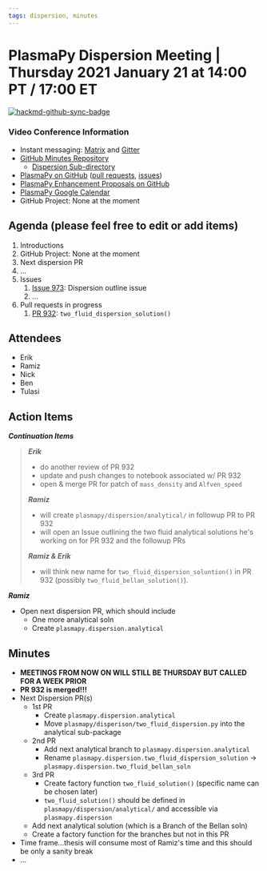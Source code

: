```yaml
---
tags: dispersion, minutes
---
```


# PlasmaPy Dispersion Meeting | Thursday 2021 January 21 at 14:00 PT / 17:00 ET

[![hackmd-github-sync-badge](https://hackmd.io/-sOYoV4lQkim2rKfrAsQUQ/badge)](https://hackmd.io/-sOYoV4lQkim2rKfrAsQUQ)


### Video Conference Information
* Instant messaging: [Matrix](https://element.im/app/#/room/#plasmapy:openastronomy.org) and [Gitter](https://gitter.im/PlasmaPy/Lobby)
* [GitHub Minutes Repository](https://github.com/PlasmaPy/plasmapy-project/tree/master/minutes)
    * [Dispersion Sub-directory](https://github.com/PlasmaPy/plasmapy-project/tree/master/minutes/dispersion)
* [PlasmaPy on GitHub](https://github.com/PlasmaPy/plasmapy) ([pull requests](https://github.com/PlasmaPy/plasmapy/pulls), [issues](https://github.com/PlasmaPy/plasmapy/issues))
* [PlasmaPy Enhancement Proposals on GitHub](https://github.com/PlasmaPy/PlasmaPy-PLEPs)
* [PlasmaPy Google Calendar](https://calendar.google.com/calendar?cid=bzVsb3ZkcW0zaWxsam00ZTlrMDd2cmw5bWdAZ3JvdXAuY2FsZW5kYXIuZ29vZ2xlLmNvbQ)
* GitHub Project: None at the moment

## Agenda (please feel free to edit or add items)

1. Introductions
2. GitHub Project: None at the moment
3. Next dispersion PR
4. ...
5. Issues
    1. [Issue 973](https://github.com/PlasmaPy/PlasmaPy/issues/973): Dispersion outline issue
    2. ...
6. Pull requests in progress 
    1. [PR 932](https://github.com/PlasmaPy/PlasmaPy/pull/932): `two_fluid_dispersion_solution()`

## Attendees

* Erik
* Ramiz
* Nick
* Ben
* Tulasi

## Action Items

***Continuation Items***
> ***Erik***
> * do another review of PR 932
> * update and push changes to notebook associated w/ PR 932
> * open & merge PR for patch of `mass_density` and `Alfven_speed`
> 
> ***Ramiz***
> * will create `plasmapy/dispersion/analytical/` in followup PR to PR 932
> * will open an Issue outlining the two fluid analytical solutions he's working on for PR 932 and the followup PRs
> 
> ***Ramiz & Erik***
> * will think new name for `two_fluid_dispersion_soluntion()` in PR 932 (possibly `two_fluid_bellan_solution()`).

***Ramiz***
* Open next dispersion PR, which should include
    * One more analytical soln
    * Create `plasmapy.dispersion.analytical`

## Minutes

* **MEETINGS FROM NOW ON WILL STILL BE THURSDAY BUT CALLED FOR A WEEK PRIOR**
* **PR 932 is merged!!!**
* Next Dispersion PR(s)
    * 1st PR
        * Create `plasmapy.dispersion.analytical`
        * Move `plasmapy/disperison/two_fluid_dispersion.py` into the analytical sub-package
    * 2nd PR
        * Add next analytical branch to `plasmapy.dispersion.analytical`
        * Rename `plasmapy.dispersion.two_fluid_dispersion_solution` -> `plasmapy.dispersion.two_fluid_bellan_soln`
    * 3rd PR
        * Create factory function `two_fluid_solution()` (specific name can be chosen later)
        * `two_fluid_solution()` should be defined in `plasmapy/dispersion/analytical/` and accessible via `plasmapy.dispersion`
    * Add next analytical solution (which is a Branch of the Bellan soln)
    * Create a factory function for the branches but not in this PR
* Time frame...thesis will consume most of Ramiz's time and this should be only a sanity break
* ...
